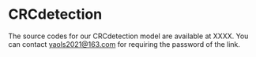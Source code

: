 # CRCdetection

The source codes for our CRCdetection model are available at XXXX. You can contact yaols2021@163.com for requiring the password of the link.
